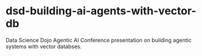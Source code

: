 # dsd-building-ai-agents-with-vector-db
Data Science Dojo Agentic AI Conference presentation on building agentic systems with vector databses.
